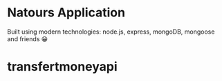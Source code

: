 # Natours Application

Built using modern technologies: node.js, express, mongoDB, mongoose and friends 😁
# transfertmoneyapi
